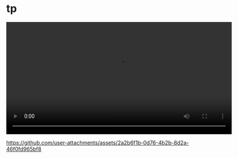 # tp

<video width="600" controls>
  <source src="./Client_Initialization.mp4" type="video/mp4" alt="fk">
  Your browser does not support the video tag.
</video>


https://github.com/user-attachments/assets/2a2b6f1b-0d76-4b2b-8d2a-46f0fd965bf8

